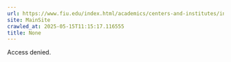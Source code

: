 ```yaml
---
url: https://www.fiu.edu/index.html/academics/centers-and-institutes/index.php
site: MainSite
crawled_at: 2025-05-15T11:15:17.116555
title: None
---
```


Access denied. 
